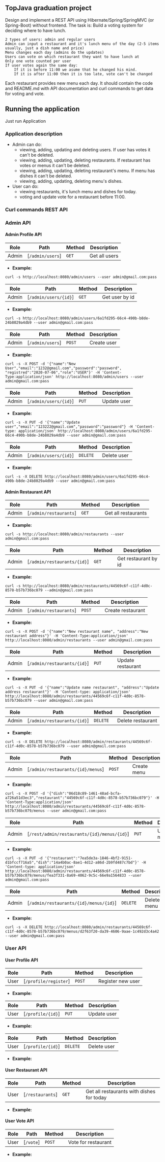 ## TopJava graduation project


Design and implement a REST API using Hibernate/Spring/SpringMVC (or Spring-Boot) without frontend.
The task is:
Build a voting system for deciding where to have lunch.

    2 types of users: admin and regular users
    Admin can input a restaurant and it's lunch menu of the day (2-5 items usually, just a dish name and price)
    Menu changes each day (admins do the updates)
    Users can vote on which restaurant they want to have lunch at
    Only one vote counted per user
    If user votes again the same day:
        If it is before 11:00 we asume that he changed his mind.
        If it is after 11:00 then it is too late, vote can't be changed

Each restaurant provides new menu each day.
It should contain the code and README.md with API documentation and curl commands to get data for voting and vote.

## Running the application
Just run Application
### Application description
* Admin can do:
    - viewing, adding, updating and deleting users. If user has votes it can't be deleted.
    - viewing, adding, updating, deleting restaurants. If restaurant has votes or menus it can't be deleted.
    - viewing, adding, updating, deleting restaurant's menu. If menu has dishes it can't be deleted.
    - viewing, adding, updating, deleting menu's dishes.
 * User can do:
    - viewing restaurants, it's lunch menu and dishes for today.
    - voting and update vote for a restaurant before 11:00.
 
    

### Curl commands REST API
### Admin API
#### Admin Profile API

| Role | Path                 |  Method | Description   |
|------|----------------------|---------|---------------|
| Admin| [`/admin/users`]|   `GET` | Get all users |
* **Example:**

`curl -s http://localhost:8080/admin/users --user admin@gmail.com:pass`

| Role | Path                      |  Method | Description    |
|------|---------------------------|---------|----------------|
| Admin| [`/admin/users/{id}`]|   `GET` | Get user by id |
* **Example:**

`curl -s http://localhost:8080/admin/users/6a1fd295-66c4-490b-b8de-24b8029a4db9 --user admin@gmail.com:pass`

| Role | Path                 |  Method  | Description |
|------|----------------------|----------|-------------|
| Admin| [`/admin/users`]|   `POST` | Create user |
* **Example:**

`curl -s -X POST -d '{"name":"New User","email":"1232@gmail.com","password":"password", "registred":"2020-07-06","role":"USER"}' -H 'Content-Type:application/json' http://localhost:8080/admin/users --user admin@gmail.com:pass`

| Role | Path                      |  Method | Description |
|------|---------------------------|---------|-------------|
| Admin| [`/admin/users/{id}`]|   `PUT` | Update user |
* **Example:**

`curl -s -X PUT -d '{"name":"Update user","email":"123222@gmail.com","password":"password"} -H 'Content-type: application/json' http://localhost:8080/admin/users/6a1fd295-66c4-490b-b8de-24b8029a4db9 --user admin@gmail.com:pass`


| Role | Path                      |  Method | Description |
|------|---------------------------|---------|-------------|
| Admin| [`/admin/users/{id}`]|`DELETE` | Delete user |
* **Example:**

`curl -s -X DELETE http://localhost:8080/admin/users/6a1fd295-66c4-490b-b8de-24b8029a4db9 --user admin@gmail.com:pass`

#### Admin Restaurant API

| Role | Path                         |  Method | Description         |
|------|------------------------------|---------|---------------------|
| Admin| [`/admin/restaurants`]  |   `GET` | Get all restaurants |
* **Example:**

`curl -s http://localhost:8080/admin/restaurants --user admin@gmail.com:pass`

| Role | Path                              |  Method | Description          |
|------|-----------------------------------|---------|----------------------|
| Admin| [`/admin/restaurants/{id}`]  |   `GET` | Get restaurant by id |
* **Example:**

`curl -s http://localhost:8080/admin/restaurants/44569c6f-c11f-4d0c-8578-b57b736bc079 --admin@gmail.com:pass`

| Role | Path                       |  Method  | Description       |
|------|----------------------------|----------|-------------------|
| Admin| [`/admin/restaurants`]|   `POST` | Create restaurant |
* **Example:**

`curl -s -X POST -d '{"name":"New restaurant name", "address":"New restaurant address"}' -H 'Content-Type:application/json' http://localhost:8080/admin/restaurants --user admin@gmail.com:pass`

| Role | Path                            |  Method | Description       |
|------|---------------------------------|---------|-------------------|
| Admin| [`/admin/restaurants/{id}`]|   `PUT` | Update restaurant |
* **Example:**

`curl -s -X PUT -d '{"name":"Update name restaurant", "address":"Update address restaurant"}' -H 'Content-type: application/json' http://localhost:8080/admin/restaurants/44569c6f-c11f-4d0c-8578-b57b736bc079 --user admin@gmail.com:pass`

| Role | Path                            |  Method | Description       |
|------|---------------------------------|---------|-------------------|
| Admin| [`/admin/restaurants/{id}`]|`DELETE` | Delete restaurant |
* **Example:**

`curl -s -X DELETE http://localhost:8080/admin/restaurants/44569c6f-c11f-4d0c-8578-b57b736bc079 --user admin@gmail.com:pass`

| Role | Path                       |  Method  | Description       |
|------|----------------------------|----------|-------------------|
| Admin| [`/admin/restaurants/{id}/menus`]|   `POST` | Create menu |
* **Example:**

`curl -s -X POST -d '{"dish":"06d18c89-1461-48ad-bcfa-a726a51d3ec3","restaurant":"44569c6f-c11f-4d0c-8578-b57b736bc079"}' -H 'Content-Type:application/json' http://localhost:8080/admin/restaurants/44569c6f-c11f-4d0c-8578-b57b736bc079/menus --user admin@gmail.com:pass`

| Role | Path                            |  Method | Description       |
|------|---------------------------------|---------|-------------------|
| Admin| [`/rest/admin/restaurants/{id}/menus/{id}`]|   `PUT` | Update menu |
* **Example:**

`curl -s -X PUT -d '{"restaurant":"7ea5de3a-1846-4bf2-9151-d1bfccf716a5","dish":"14a4b0ac-8ae1-4d12-a86d-2b9fd487c7bd"}' -H 'Content-type: application/json' http://localhost:8080/admin/restaurants/44569c6f-c11f-4d0c-8578-b57b736bc079/menus/fea3f331-8a69-4062-9c5c-66e9a1564833 --user admin@gmail.com:pass`

| Role | Path                            |  Method | Description       |
|------|---------------------------------|---------|-------------------|
| Admin| [`/admin/restaurants/{id}/menus/{id}`]|`DELETE` | Delete menu |
* **Example:**

`curl -s -X DELETE http://localhost:8080/admin/restaurants/44569c6f-c11f-4d0c-8578-b57b736bc079/menus/d2f63f20-da39-4606-9aae-1c492d3c4a42 --user admin@gmail.com:pass`


### User API
#### User Profile API

| Role | Path                 |  Method  | Description |
|------|----------------------|----------|-------------|
| User| [`/profile/register`]|   `POST` | Register new user |
* **Example:**

| Role | Path                      |  Method | Description |
|------|---------------------------|---------|-------------|
| User| [`/profile/{id}`]|   `PUT` | Update user |
* **Example:**

| Role | Path                      |  Method | Description |
|------|---------------------------|---------|-------------|
| User| [`/profile/{id}`]|`DELETE` | Delete user |
* **Example:**


#### User Restaurant API
| Role | Path                         |  Method | Description         |
|------|------------------------------|---------|---------------------|
| User| [`/restaurants`]  |   `GET` | Get all restaurants with dishes for today |
* **Example:**


#### User Vote API
| Role | Path                      |  Method | Description |
|------|---------------------------|---------|-------------|
| User| [`/vote`]|`POST` | Vote for restaurant |
* **Example:**

